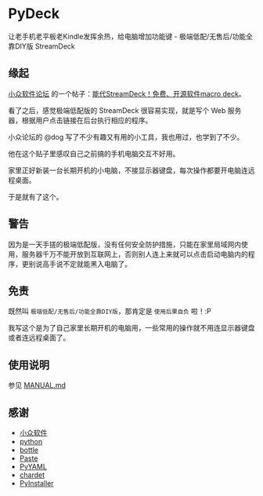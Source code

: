 # PyDeck

让老手机老平板老Kindle发挥余热，给电脑增加功能键 - 极端低配/无售后/功能全靠DIY版 StreamDeck

## 缘起

[小众软件论坛](http://meta.appinn.net/) 的一个帖子：[能代StreamDeck！免费、开源软件macro deck](https://meta.appinn.net/t/topic/34615)。

看了之后，感觉极端低配版的 StreamDeck 很容易实现，就是写个 Web 服务器，根据用户点击链接在后台执行相应的程序。

小众论坛的 @dog 写了不少有趣又有用的小工具，我也用过，也学到了不少。

他在这个贴子里感叹自己之前搞的手机电脑交互不好用。

家里正好新装一台长期开机的小电脑，不接显示器键盘，每次操作都要开电脑连远程桌面。

于是就有了这个。

## **警告**

因为是一天手搓的极端低配版，没有任何安全防护措施，只能在家里局域网内使用，服务器千万不能开放到互联网上，否则别人连上来就可以点击启动电脑内的程序，更别说高手说不定就能黑入电脑了。

## 免责

既然叫 `极端低配/无售后/功能全靠DIY版`，那肯定是 `使用后果自负` 啦！:P

我写这个是为了自己家里长期开机的电脑用，一些常用的操作就不用连显示器键盘或者连远程桌面了。

## 使用说明

  参见 [MANUAL.md](MANUAL.md)

## 感谢

* [小众软件](https://www.appinn.com/)
* [python](https://www.python.org/)
* [bottle](https://bottlepy.org/)
* [Paste](https://pypi.org/project/Paste/)
* [PyYAML](https://pyyaml.org/)
* [chardet](https://github.com/chardet/chardet)
* [PyInstaller](https://github.com/pyinstaller/pyinstaller)